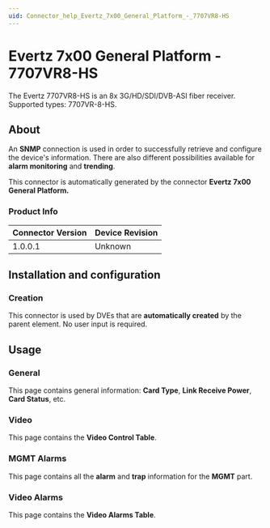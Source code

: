 ```yaml
---
uid: Connector_help_Evertz_7x00_General_Platform_-_7707VR8-HS
---
```


# Evertz 7x00 General Platform - 7707VR8-HS

The Evertz 7707VR8-HS is an 8x 3G/HD/SDI/DVB-ASI fiber receiver. Supported types: 7707VR-8-HS.

## About

An **SNMP** connection is used in order to successfully retrieve and configure the device's information. There are also different possibilities available for **alarm monitoring** and **trending**.

This connector is automatically generated by the connector **Evertz 7x00 General Platform.**

### Product Info

| **Connector Version** | **Device Revision** |
|--------------------|---------------------|
| 1.0.0.1            | Unknown             |

## Installation and configuration

### Creation

This connector is used by DVEs that are **automatically created** by the parent element. No user input is required.

## Usage

### General

This page contains general information: **Card Type**, **Link Receive Power**, **Card Status**, etc.

### Video

This page contains the **Video Control Table**.

### MGMT Alarms

This page contains all the **alarm** and **trap** information for the **MGMT** part.

### Video Alarms

This page contains the **Video Alarms Table**.

